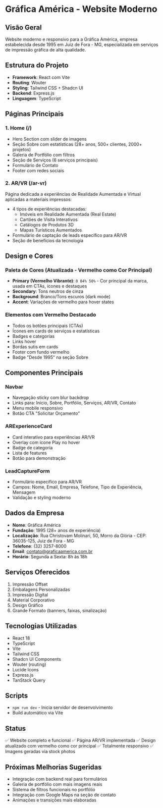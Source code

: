 # Gráfica América - Website Moderno

## Visão Geral
Website moderno e responsivo para a Gráfica América, empresa estabelecida desde 1995 em Juiz de Fora - MG, especializada em serviços de impressão gráfica de alta qualidade.

## Estrutura do Projeto
- **Framework**: React com Vite
- **Routing**: Wouter
- **Styling**: Tailwind CSS + Shadcn UI
- **Backend**: Express.js
- **Linguagem**: TypeScript

## Páginas Principais

### 1. Home (/)
- Hero Section com slider de imagens
- Seção Sobre com estatísticas (28+ anos, 500+ clientes, 2000+ projetos)
- Galeria de Portfólio com filtros
- Seção de Serviços (6 serviços principais)
- Formulário de Contato
- Footer com redes sociais

### 2. AR/VR (/ar-vr)
Página dedicada a experiências de Realidade Aumentada e Virtual aplicadas a materiais impressos:
- 4 tipos de experiências destacadas:
  - Imóveis em Realidade Aumentada (Real Estate)
  - Cartões de Visita Interativos
  - Catálogos de Produtos 3D
  - Mapas Turísticos Aumentados
- Formulário de captação de leads específico para AR/VR
- Seção de benefícios da tecnologia

## Design e Cores

### Paleta de Cores (Atualizada - Vermelho como Cor Principal)
- **Primary (Vermelho Vibrante)**: `0 84% 50%` - Cor principal da marca, usada em CTAs, ícones e destaques
- **Secondary**: Tons neutros de cinza
- **Background**: Branco/Tons escuros (dark mode)
- **Accent**: Variações de vermelho para hover states

### Elementos com Vermelho Destacado
- Todos os botões principais (CTAs)
- Ícones em cards de serviços e estatísticas
- Badges e categorias
- Links hover
- Bordas sutis em cards
- Footer com fundo vermelho
- Badge "Desde 1995" na seção Sobre

## Componentes Principais

### Navbar
- Navegação sticky com blur backdrop
- Links para: Início, Sobre, Portfólio, Serviços, AR/VR, Contato
- Menu mobile responsivo
- Botão CTA "Solicitar Orçamento"

### ARExperienceCard
- Card interativo para experiências AR/VR
- Overlay com ícone Play no hover
- Badge de categoria
- Lista de features
- Botão para demonstração

### LeadCaptureForm
- Formulário específico para AR/VR
- Campos: Nome, Email, Empresa, Telefone, Tipo de Experiência, Mensagem
- Validação e styling moderno

## Dados da Empresa
- **Nome**: Gráfica América
- **Fundação**: 1995 (28+ anos de experiência)
- **Localização**: Rua Christovam Molinari, 50, Morro da Glória - CEP: 36035-125, Juiz de Fora - MG
- **Telefone**: (32) 3257-8000
- **Email**: contato@graficaamerica.com.br
- **Horário**: Segunda a Sexta: 8h às 18h

## Serviços Oferecidos
1. Impressão Offset
2. Embalagens Personalizadas
3. Impressão Digital
4. Material Corporativo
5. Design Gráfico
6. Grande Formato (banners, faixas, sinalização)

## Tecnologias Utilizadas
- React 18
- TypeScript
- Vite
- Tailwind CSS
- Shadcn UI Components
- Wouter (routing)
- Lucide Icons
- Express.js
- TanStack Query

## Scripts
- `npm run dev` - Inicia servidor de desenvolvimento
- Build automático via Vite

## Status
✅ Website completo e funcional
✅ Página AR/VR implementada
✅ Design atualizado com vermelho como cor principal
✅ Totalmente responsivo
✅ Imagens geradas via stock photos

## Próximas Melhorias Sugeridas
- Integração com backend real para formulários
- Galeria de portfólio com mais imagens reais
- Sistema de filtros funcionais no portfólio
- Integração com Google Maps na seção de contato
- Animações e transições mais elaboradas
